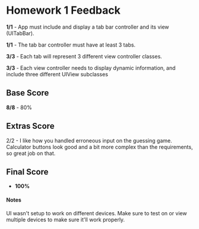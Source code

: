 # Homework 1 Feedback

**1/1** - App must include and display a tab bar controller and its view (UITabBar).

**1/1** - The tab bar controller must have at least 3 tabs.

**3/3** - Each tab will represent 3 different view controller classes.

**3/3** - Each view controller needs to display dynamic information, and include three different UIView subclasses

## Base Score
**8/8** - 80%



## Extras Score

2/2 - I like how you handled erroneous input on the guessing game. Calculator buttons look good and a bit more complex than the requirements, so great job on that.

## Final Score

+ **100%**



#### Notes

UI wasn't setup to work on different devices. Make sure to test on or view multiple devices to make sure it'll work properly.